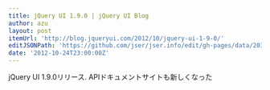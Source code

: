 ```yaml
---
title: jQuery UI 1.9.0 | jQuery UI Blog
author: azu
layout: post
itemUrl: 'http://blog.jqueryui.com/2012/10/jquery-ui-1-9-0/'
editJSONPath: 'https://github.com/jser/jser.info/edit/gh-pages/data/2012/10/index.json'
date: '2012-10-24T23:00:00Z'
---
```

jQuery UI 1.9.0リリース.
APIドキュメントサイトも新しくなった
